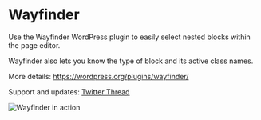 # Wayfinder
Use the Wayfinder WordPress plugin to easily select nested blocks within the page editor. 

Wayfinder also lets you know the type of block and its active class names.

More details: https://wordpress.org/plugins/wayfinder/

Support and updates: [Twitter Thread](https://x.com/theMOLITOR/status/1415744294414000128)

![Wayfinder in action](https://ps.w.org/wayfinder/assets/screenshot-1.gif)
